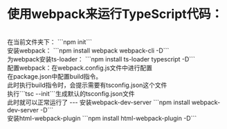 # 使用webpack来运行TypeScript代码：
<br>
在当前文件夹下：
```npm init```
<br>
安装webpack：
```npm install webpack webpack-cli -D```
<br>
为webpack安装ts-loader：
```npm install ts-loader typescript -D``` 
<br>
配置webpack：在webpack.config.js文件中进行配置
<br>
在package.json中配置build指令。
<br>
此时执行build指令时，会提示需要有tsconfig.json这个文件
<br>
执行```tsc --init```生成默认的tsconfig.json文件
<br>
此时就可以正常运行了
---
安装webpack-dev-server
```npm install webpack-dev-server -D```
<br>
安装html-webpack-plugin
```npm install html-webpack-plugin -D```